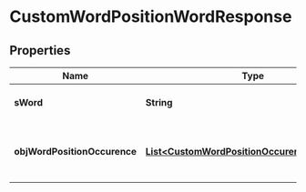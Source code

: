 

# CustomWordPositionWordResponse

## Properties

Name | Type | Description | Notes
------------ | ------------- | ------------- | -------------
**sWord** | **String** | The searched word | 
**objWordPositionOccurence** | [**List&lt;CustomWordPositionOccurenceResponse&gt;**](CustomWordPositionOccurenceResponse.md) | The found occurences for the seached word | 




